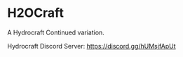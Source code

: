 # H2OCraft
A Hydrocraft Continued variation.

Hydrocraft Discord Server: https://discord.gg/hUMsjfApUt
